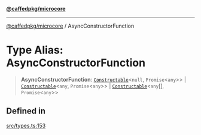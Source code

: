 [**@caffedpkg/microcore**](../README.md)

***

[@caffedpkg/microcore](../globals.md) / AsyncConstructorFunction

# Type Alias: AsyncConstructorFunction

> **AsyncConstructorFunction**: [`Constructable`](Constructable.md)\<`null`, `Promise`\<`any`\>\> \| [`Constructable`](Constructable.md)\<`any`, `Promise`\<`any`\>\> \| [`Constructable`](Constructable.md)\<`any`[], `Promise`\<`any`\>\>

## Defined in

[src/types.ts:153](https://github.com/caffed/microcore/blob/3444f5042af4893783a848f270124aa74f8db032/src/types.ts#L153)
